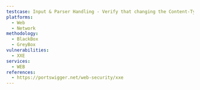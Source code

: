 ```yaml
---
testcase: Input & Parser Handling - Verify that changing the Content-Type header to application/xml from other types (e.g., application/x-www-form-urlencoded) in the Web (HTTP/HTTPS) service results in either safe XML parsing or an error—not insecure processing
platforms: 
  - Web
  - Network
methodology: 
  - BlackBox
  - GreyBox
vulnerabilities:
  - XXE
services:
  - WEB
references:
  - https://portswigger.net/web-security/xxe
---
```

